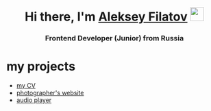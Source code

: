 <h1 align="center">Hi there, I'm <a href="https://daniilshat.ru/" target="_blank">Aleksey Filatov</a> 
<img src="https://github.com/blackcater/blackcater/raw/main/images/Hi.gif" height="32"/></h1>
<h3 align="center">Frontend Developer (Junior) from Russia</h3>


# my projects
- [my CV](https://frankie989.github.io/rsschool-cv/)
- [photographer's website](https://rolling-scopes-school.github.io/frankie989-JSFEPRESCHOOL/portfolio/)
- [audio player](https://rolling-scopes-school.github.io/frankie989-JSFEPRESCHOOL/js30-audio/)




<!--
**frankie989/frankie989** is a ✨ _special_ ✨ repository because its `README.md` (this file) appears on your GitHub profile.

Here are some ideas to get you started:

- 🔭 I’m currently working on ...
- 🌱 I’m currently learning ...
- 👯 I’m looking to collaborate on ...
- 🤔 I’m looking for help with ...
- 💬 Ask me about ...
- 📫 How to reach me: ...
- 😄 Pronouns: ...
- ⚡ Fun fact: ...
-->
